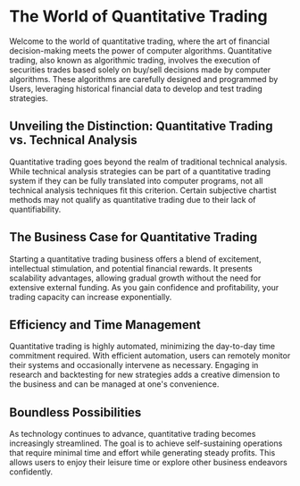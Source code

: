 #  The World of Quantitative Trading
Welcome to the world of quantitative trading, where the art of financial decision-making
meets the power of computer algorithms. Quantitative trading, also known as algorithmic
trading, involves the execution of securities trades based solely on buy/sell decisions
made by computer algorithms. These algorithms are carefully designed and programmed
by Users, leveraging historical financial data to develop and test trading strategies.

## Unveiling the Distinction: Quantitative Trading vs. Technical Analysis
Quantitative trading goes beyond the realm of traditional technical analysis. While
technical analysis strategies can be part of a quantitative trading system if they can be
fully translated into computer programs, not all technical analysis techniques fit this
criterion. Certain subjective chartist methods may not qualify as quantitative trading due
to their lack of quantifiability.

## The Business Case for Quantitative Trading
Starting a quantitative trading business offers a blend of excitement, intellectual
stimulation, and potential financial rewards. It presents scalability advantages, allowing
gradual growth without the need for extensive external funding. As you gain confidence
and profitability, your trading capacity can increase exponentially.

## Efficiency and Time Management
Quantitative trading is highly automated, minimizing the day-to-day time commitment
required. With efficient automation, users can remotely monitor their systems and
occasionally intervene as necessary. Engaging in research and backtesting for new
strategies adds a creative dimension to the business and can be managed at one's
convenience.

## Boundless Possibilities
As technology continues to advance, quantitative trading becomes increasingly
streamlined. The goal is to achieve self-sustaining operations that require minimal time
and effort while generating steady profits. This allows users to enjoy their leisure time or
explore other business endeavors confidently.


